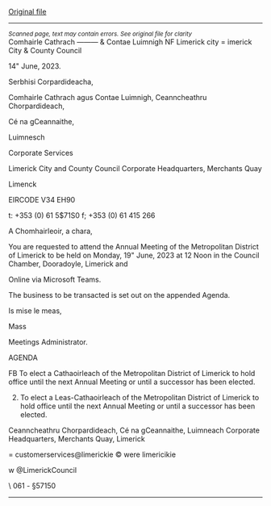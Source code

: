 [Original file](https://www.limerick.ie/sites/default/files/media/documents/2023-06/Agenda-Annual-Meeting-of-the-Metropolitan-District-of-Limerick-19th-June-2023.pdf)

---
*<small>Scanned page, text may contain errors. See original file for clarity</small>*  
Comhairle Cathrach
——— & Contae Luimnigh
NF Limerick city
= imerick City
& County Council

14" June, 2023.

Serbhisi Corpardideacha,

Comhairle Cathrach agus Contae Luimnigh,
Ceanncheathru Chorpardideach,

Cé na gCeannaithe,

Luimnesch

Corporate Services

Limerick City and County Council
Corporate Headquarters,
Merchants Quay

Limenck

EIRCODE V34 EH90

t: +353 (0) 61 5$71S0
f; +353 (0) 61 415 266

A Chomhairleoir, a chara,

You are requested to attend the Annual Meeting of the Metropolitan District of Limerick to be
held on Monday, 19" June, 2023 at 12 Noon in the Council Chamber, Dooradoyle, Limerick and

Online via Microsoft Teams.

The business to be transacted is set out on the appended Agenda.

Is mise le meas,

Mass

Meetings Administrator.

AGENDA

FB To elect a Cathaoirleach of the Metropolitan District of Limerick to hold office until the
next Annual Meeting or until a successor has been elected.

2. To elect a Leas-Cathaoirleach of the Metropolitan District of Limerick to hold office until
the next Annual Meeting or until a successor has been elected.

Ceanncheathru Chorpardideach, Cé na gCeannaithe, Luimneach
Corporate Headquarters, Merchants Quay, Limerick

= customerservices@limerickie
© were limericikie

w @LimerickCouncil

\ 061 - §57150


---
